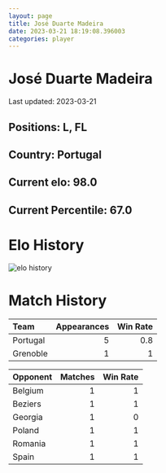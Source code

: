 ```yaml
---  
layout: page  
title: José Duarte Madeira  
date: 2023-03-21 18:19:08.396003  
categories: player  
---
```

# José Duarte Madeira


Last updated: 2023-03-21
## Positions: L, FL

## Country: Portugal

## Current elo: 98.0

## Current Percentile: 67.0

# Elo History


![elo history](history_JoséDuarteMadeira.png)
# Match History


| Team     |   Appearances |   Win Rate |
|:---------|--------------:|-----------:|
| Portugal |             5 |        0.8 |
| Grenoble |             1 |        1   |

| Opponent   |   Matches |   Win Rate |
|:-----------|----------:|-----------:|
| Belgium    |         1 |          1 |
| Beziers    |         1 |          1 |
| Georgia    |         1 |          0 |
| Poland     |         1 |          1 |
| Romania    |         1 |          1 |
| Spain      |         1 |          1 |